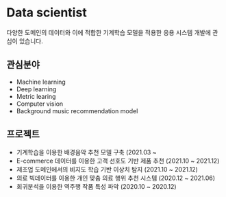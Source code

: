 # Data scientist
다양한 도메인의 데이터와 이에 적합한 기계학습 모델을 적용한 응용 시스템 개발에 관심이 있습니다.
## 관심분야
  * Machine learning
  * Deep learning
  * Metric learing
  * Computer vision
  * Background music recommendation model
## 프로젝트
  * 기계학습을 이용한 배경음악 추천 모델 구축 (2021.03 ~
  * E-commerce 데이터를 이용한 고객 선호도 기반 제품 추천 (2021.10 ~ 2021.12)
  * 제조업 도메인에서의 비지도 학습 기반 이상치 탐지 (2021.10 ~ 2021.12)
  * 의료 빅데이터를 이용한 개인 맞춤 의료 행위 추천 시스템 (2020.12 ~ 2021.06)
  * 회귀분석을 이용한 역주행 작품 특성 파악 (2020.10 ~ 2020.12)
